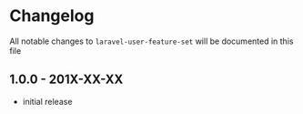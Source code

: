 # Changelog

All notable changes to `laravel-user-feature-set` will be documented in this file

## 1.0.0 - 201X-XX-XX

- initial release
